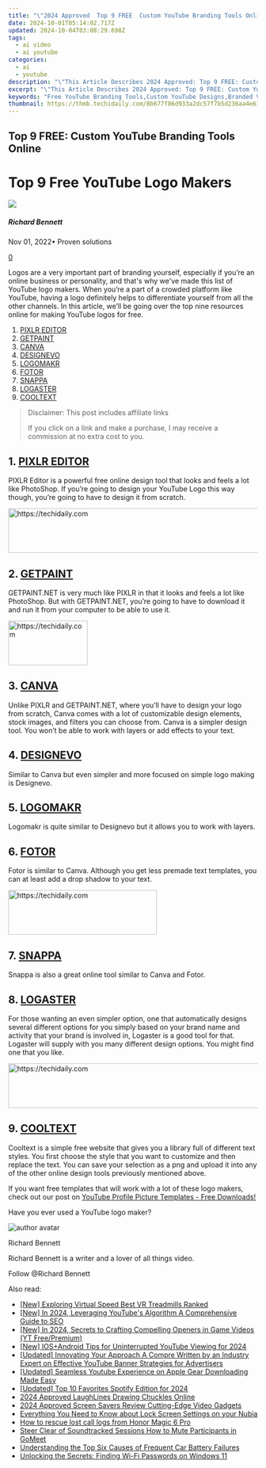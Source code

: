 ```yaml
---
title: "\"2024 Approved  Top 9 FREE  Custom YouTube Branding Tools Online\""
date: 2024-10-01T05:14:02.717Z
updated: 2024-10-04T03:08:29.698Z
tags:
  - ai video
  - ai youtube
categories:
  - ai
  - youtube
description: "\"This Article Describes 2024 Approved: Top 9 FREE: Custom YouTube Branding Tools Online\""
excerpt: "\"This Article Describes 2024 Approved: Top 9 FREE: Custom YouTube Branding Tools Online\""
keywords: "Free YouTube Branding Tools,Custom YouTube Designs,Branded Video Content,Affordable Channel Logos,Creative YouTube Marketing,Subscribe to Channels,Online Branding Solutions"
thumbnail: https://thmb.techidaily.com/8b677f86d933a2dc57f7b5d236aa4e6146da7e283f8be4d58f50e47e9bc2eba3.jpg
---
```


## Top 9 FREE: Custom YouTube Branding Tools Online

# Top 9 Free YouTube Logo Makers

![](https://images.wondershare.com/filmora/article-images/richard-bennett.jpg)

##### Richard Bennett

 Nov 01, 2022• Proven solutions

[0](#commentsBoxSeoTemplate)

Logos are a very important part of branding yourself, especially if you’re an online business or personality, and that's why we've made this list of YouTube logo makers. When you’re a part of a crowded platform like YouTube, having a logo definitely helps to differentiate yourself from all the other channels. In this article, we’ll be going over the top nine resources online for making YouTube logos for free.

1. [PIXLR EDITOR](#pixlr)
2. [GETPAINT](#getpaint)
3. [CANVA](#canva)
4. [DESIGNEVO](#designevo)
5. [LOGOMAKR](#logomakr)
6. [FOTOR](#fotor)
7. [SNAPPA](#snappa)
8. [LOGASTER](#logaster)
9. [COOLTEXT](#cooltext)

>  Disclaimer: This post includes affiliate links
>
>  If you click on a link and make a purchase, I may receive a commission at no extra cost to you.
>

## 1\. [PIXLR EDITOR](https://pixlr.com/editor/)

PIXLR Editor is a powerful free online design tool that looks and feels a lot like PhotoShop. If you’re going to design your YouTube Logo this way though, you’re going to have to design it from scratch.

<!-- affiliate ads begin -->
<a href="https://zebaoaffiliateprogram.pxf.io/c/5597632/2137975/21526" target="_top" id="2137975">
  <img src="//a.impactradius-go.com/display-ad/21526-2137975" border="0" alt="https://techidaily.com" width="728" height="90"/>
</a>
<img height="0" width="0" src="https://zebaoaffiliateprogram.pxf.io/i/5597632/2137975/21526" style="position:absolute;visibility:hidden;" border="0" />
<!-- affiliate ads end -->

## 2\. [GETPAINT](https://www.getpaint.net/)

GETPAINT.NET is very much like PIXLR in that it looks and feels a lot like PhotoShop. But with GETPAINT.NET, you’re going to have to download it and run it from your computer to be able to use it.

<!-- affiliate ads begin -->
<a href="https://aligracehair.sjv.io/c/5597632/2135396/19272" target="_top" id="2135396">
  <img src="//a.impactradius-go.com/display-ad/19272-2135396" border="0" alt="https://techidaily.com" width="160" height="90"/>
</a>
<img height="0" width="0" src="https://aligracehair.sjv.io/i/5597632/2135396/19272" style="position:absolute;visibility:hidden;" border="0" />
<!-- affiliate ads end -->

## 3\. [CANVA](https://www.canva.com/)

Unlike PIXLR and GETPAINT.NET, where you’ll have to design your logo from scratch, Canva comes with a lot of customizable design elements, stock images, and filters you can choose from. Canva is a simpler design tool. You won’t be able to work with layers or add effects to your text.

## 4\. [DESIGNEVO](https://www.designevo.com/)

Similar to Canva but even simpler and more focused on simple logo making is Designevo.

## 5\. [LOGOMAKR](https://logomakr.com/)

Logomakr is quite similar to Designevo but it allows you to work with layers.

## 6\. [FOTOR](https://www.fotor.com/)

Fotor is similar to Canva. Although you get less premade text templates, you can at least add a drop shadow to your text.

<!-- affiliate ads begin -->
<a href="https://aligracehair.sjv.io/c/5597632/2115946/19272" target="_top" id="2115946">
  <img src="//a.impactradius-go.com/display-ad/19272-2115946" border="0" alt="https://techidaily.com" width="300" height="90"/>
</a>
<img height="0" width="0" src="https://aligracehair.sjv.io/i/5597632/2115946/19272" style="position:absolute;visibility:hidden;" border="0" />
<!-- affiliate ads end -->

## 7\. [SNAPPA](https://snappa.com/)

Snappa is also a great online tool similar to Canva and Fotor.

## 8\. [LOGASTER](https://www.logaster.com/)

For those wanting an even simpler option, one that automatically designs several different options for you simply based on your brand name and activity that your brand is involved in, Logaster is a good tool for that. Logaster will supply with you many different design options. You might find one that you like.

<!-- affiliate ads begin -->
<a href="https://aligracehair.sjv.io/c/5597632/2006946/19272" target="_top" id="2006946">
  <img src="//a.impactradius-go.com/display-ad/19272-2006946" border="0" alt="https://techidaily.com" width="728" height="90"/>
</a>
<img height="0" width="0" src="https://aligracehair.sjv.io/i/5597632/2006946/19272" style="position:absolute;visibility:hidden;" border="0" />
<!-- affiliate ads end -->

## 9\. [COOLTEXT](https://cooltext.com/)

Cooltext is a simple free website that gives you a library full of different text styles. You first choose the style that you want to customize and then replace the text. You can save your selection as a png and upload it into any of the other online design tools previously mentioned above.

If you want free templates that will work with a lot of these logo makers, check out our post on [YouTube Profile Picture Templates - Free Downloads!](https://www.filmora.io/community-blog/youtube-profile-picture-templates-%E2%80%93-free-downloads%21-310.html)

Have you ever used a YouTube logo maker?

![author avatar](https://images.wondershare.com/filmora/article-images/richard-bennett.jpg)

Richard Bennett

Richard Bennett is a writer and a lover of all things video.

Follow @Richard Bennett

<ins class="adsbygoogle"
     style="display:block"
     data-ad-format="autorelaxed"
     data-ad-client="ca-pub-7571918770474297"
     data-ad-slot="1223367746"></ins>

<ins class="adsbygoogle"
     style="display:block"
     data-ad-client="ca-pub-7571918770474297"
     data-ad-slot="8358498916"
     data-ad-format="auto"
     data-full-width-responsive="true"></ins>

<span class="atpl-alsoreadstyle">Also read:</span>
<div><ul>
<li><a href="https://some-knowledge.techidaily.com/new-exploring-virtual-speed-best-vr-treadmills-ranked/"><u>[New] Exploring Virtual Speed Best VR Treadmills Ranked</u></a></li>
<li><a href="https://youtube-blog.techidaily.com/n-2024-leveraging-youtubes-algorithm-a-comprehensive-guide-to-seo/"><u>[New] In 2024, Leveraging YouTube's Algorithm A Comprehensive Guide to SEO</u></a></li>
<li><a href="https://youtube-blog.techidaily.com/n-2024-secrets-to-crafting-compelling-openers-in-game-videos-yt-freepremium/"><u>[New] In 2024, Secrets to Crafting Compelling Openers in Game Videos (YT Free/Premium)</u></a></li>
<li><a href="https://youtube-blog.techidaily.com/osplusandroid-tips-for-uninterrupted-youtube-viewing-for-2024/"><u>[New] IOS+Android Tips for Uninterrupted YouTube Viewing for 2024</u></a></li>
<li><a href="https://youtube-blog.techidaily.com/ed-innovating-your-approach-a-compre-written-by-an-industry-expert-on-effective-youtube-banner-strategies-for-advertisers/"><u>[Updated] Innovating Your Approach A Compre Written by an Industry Expert on Effective YouTube Banner Strategies for Advertisers</u></a></li>
<li><a href="https://youtube-blog.techidaily.com/ed-seamless-youtube-experience-on-apple-gear-downloading-made-easy/"><u>[Updated] Seamless Youtube Experience on Apple Gear Downloading Made Easy</u></a></li>
<li><a href="https://screen-video-capture.techidaily.com/updated-top-10-favorites-spotify-edition-for-2024/"><u>[Updated] Top 10 Favorites Spotify Edition for 2024</u></a></li>
<li><a href="https://extra-approaches.techidaily.com/2024-approved-laughlines-drawing-chuckles-online/"><u>2024 Approved LaughLines Drawing Chuckles Online</u></a></li>
<li><a href="https://video-screen-grab.techidaily.com/2024-approved-screen-savers-review-cutting-edge-video-gadgets/"><u>2024 Approved Screen Savers Review Cutting-Edge Video Gadgets</u></a></li>
<li><a href="https://easy-unlock-android.techidaily.com/everything-you-need-to-know-about-lock-screen-settings-on-your-nubia-by-drfone-android/"><u>Everything You Need to Know about Lock Screen Settings on your Nubia</u></a></li>
<li><a href="https://blog-min.techidaily.com/how-to-rescue-lost-call-logs-from-honor-magic-6-pro-by-fonelab-android-recover-call-logs/"><u>How to rescue lost call logs from Honor Magic 6 Pro</u></a></li>
<li><a href="https://screen-sharing-recording.techidaily.com/steer-clear-of-soundtracked-sessions-how-to-mute-participants-in-gomeet/"><u>Steer Clear of Soundtracked Sessions How to Mute Participants in GoMeet</u></a></li>
<li><a href="https://technical-tips.techidaily.com/understanding-the-top-six-causes-of-frequent-car-battery-failures/"><u>Understanding the Top Six Causes of Frequent Car Battery Failures</u></a></li>
<li><a href="https://techtrends.techidaily.com/unlocking-the-secrets-finding-wi-fi-passwords-on-windows-11/"><u>Unlocking the Secrets: Finding Wi-Fi Passwords on Windows 11</u></a></li>
</ul></div>

